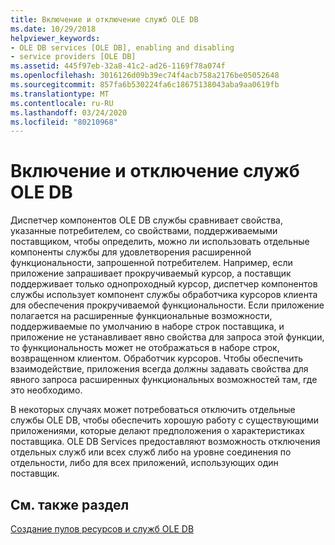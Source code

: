 ```yaml
---
title: Включение и отключение служб OLE DB
ms.date: 10/29/2018
helpviewer_keywords:
- OLE DB services [OLE DB], enabling and disabling
- service providers [OLE DB]
ms.assetid: 445f97eb-32a8-41c2-ad26-1169f78a074f
ms.openlocfilehash: 3016126d09b39ec74f4acb758a2176be05052648
ms.sourcegitcommit: 857fa6b530224fa6c18675138043aba9aa0619fb
ms.translationtype: MT
ms.contentlocale: ru-RU
ms.lasthandoff: 03/24/2020
ms.locfileid: "80210968"
---
```

# <a name="enabling-and-disabling-ole-db-services"></a>Включение и отключение служб OLE DB

Диспетчер компонентов OLE DB службы сравнивает свойства, указанные потребителем, со свойствами, поддерживаемыми поставщиком, чтобы определить, можно ли использовать отдельные компоненты службы для удовлетворения расширенной функциональности, запрошенной потребителем. Например, если приложение запрашивает прокручиваемый курсор, а поставщик поддерживает только однопроходный курсор, диспетчер компонентов службы использует компонент службы обработчика курсоров клиента для обеспечения прокручиваемой функциональности. Если приложение полагается на расширенные функциональные возможности, поддерживаемые по умолчанию в наборе строк поставщика, и приложение не устанавливает явно свойства для запроса этой функции, то функциональность может не отображаться в наборе строк, возвращенном клиентом. Обработчик курсоров. Чтобы обеспечить взаимодействие, приложения всегда должны задавать свойства для явного запроса расширенных функциональных возможностей там, где это необходимо.

В некоторых случаях может потребоваться отключить отдельные службы OLE DB, чтобы обеспечить хорошую работу с существующими приложениями, которые делают предположения о характеристиках поставщика. OLE DB Services предоставляют возможность отключения отдельных служб или всех служб либо на уровне соединения по отдельности, либо для всех приложений, использующих один поставщик.

## <a name="see-also"></a>См. также раздел

[Создание пулов ресурсов и служб OLE DB](../../data/oledb/ole-db-resource-pooling-and-services.md)
